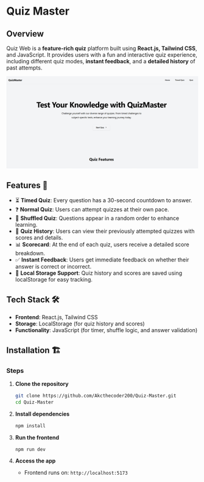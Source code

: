 # Quiz Master

## Overview
 Quiz Web is a **feature-rich quiz** platform built using **React.js, Tailwind CSS**, and JavaScript. It provides users with a fun and interactive quiz experience, including different quiz modes, **instant feedback**, and a **detailed history** of past attempts.

![quiz](asset/quiz.png)


## Features 🚀
- ⏳ **Timed Quiz**: Every question has a 30-second countdown to answer.
- ❓ **Normal Quiz**: Users can attempt quizzes at their own pace.
- 🔀 **Shuffled Quiz**: Questions appear in a random order to enhance learning.
- 📝 **Quiz History**: Users can view their previously attempted quizzes with scores and details.
- 📊 **Scorecard**: At the end of each quiz, users receive a detailed score breakdown.
- ✅ **Instant Feedback**: Users get immediate feedback on whether their answer is correct or incorrect.
- 💾 **Local Storage Support**: Quiz history and scores are saved using localStorage for easy tracking.

## Tech Stack 🛠️
- **Frontend**: React.js, Tailwind CSS
- **Storage**: LocalStorage (for quiz history and scores)
- **Functionality**: JavaScript (for timer, shuffle logic, and answer validation)


## Installation 🏗️
### Steps
1. **Clone the repository**
   ```sh
   git clone https://github.com/Akcthecoder200/Quiz-Master.git
   cd Quiz-Master
   ```

2. **Install dependencies**
   ```sh
   npm install
   ```

3. **Run the frontend**
   ```sh
   npm run dev
   ```

4. **Access the app**
   - Frontend runs on: `http://localhost:5173`